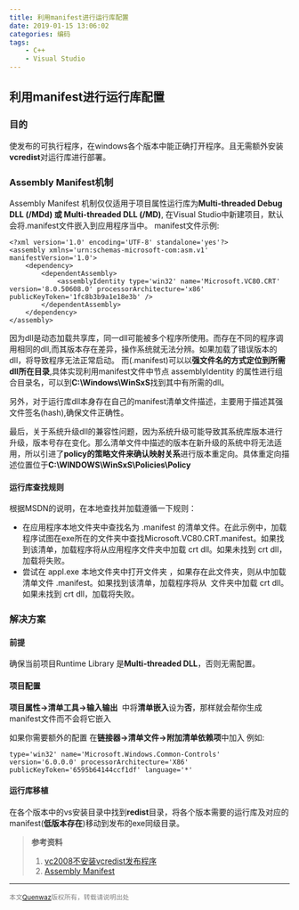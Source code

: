 ```yaml
---
title: 利用manifest进行运行库配置
date: 2019-01-15 13:06:02
categories: 编码
tags: 
    - C++
    - Visual Studio
---
```



## 利用manifest进行运行库配置
### 目的
使发布的可执行程序，在windows各个版本中能正确打开程序。且无需额外安装**vcredist**对运行库进行部署。
### Assembly Manifest机制
Assembly Manifest 机制仅仅适用于项目属性运行库为**Multi-threaded Debug DLL (/MDd) 或 Multi-threaded DLL (/MD)**, 在Visual Studio中新建项目，默认会将.manifest文件嵌入到应用程序当中。
manifest文件示例:
```
<?xml version='1.0' encoding='UTF-8' standalone='yes'?>
<assembly xmlns='urn:schemas-microsoft-com:asm.v1' manifestVersion='1.0'>
    <dependency>
        <dependentAssembly>
            <assemblyIdentity type='win32' name='Microsoft.VC80.CRT' version='8.0.50608.0' processorArchitecture='x86' publicKeyToken='1fc8b3b9a1e18e3b' />
        </dependentAssembly>
    </dependency>
</assembly>
```
因为dll是动态加载共享库，同一dll可能被多个程序所使用。而存在不同的程序调用相同的dll,而其版本存在差异，操作系统就无法分辨。如果加载了错误版本的dll，将导致程序无法正常启动。
而(.manifest)可以以**强文件名的方式定位到所需dll所在目录**,具体实现利用manifest文件中节点
assemblyIdentity 的属性进行组合目录名，可以到**C:\Windows\WinSxS**找到其中有所需的dll。

另外，对于运行库dll本身存在自己的manifest清单文件描述，主要用于描述其强文件签名(hash),确保文件正确性。

最后，关于系统升级dll的兼容性问题，因为系统升级可能导致其系统库版本进行升级，版本号存在变化。那么清单文件中描述的版本在新升级的系统中将无法适用，所以引进了**policy的策略文件来确认映射关系**进行版本重定向。具体重定向描述位置位于**C:\WINDOWS\WinSxS\Policies\Policy**
#### 运行库查找规则
根据MSDN的说明，在本地查找并加载遵循一下规则：
- 在应用程序本地文件夹中查找名为 <assemblyName>.manifest 的清单文件。在此示例中，加载程序试图在exe所在的文件夹中查找Microsoft.VC80.CRT.manifest。如果找到该清单，加载程序将从应用程序文件夹中加载 crt dll。如果未找到 crt dll，加载将失败。
- 尝试在 appl.exe 本地文件夹中打开文件夹 <assemblyName>，如果存在此文件夹，则从中加载清单文件 <assemblyName>.manifest。如果找到该清单，加载程序将从 <assemblyName> 文件夹中加载 crt dll。如果未找到 crt dll，加载将失败。

### 解决方案
#### 前提
确保当前项目Runtime Library 是**Multi-threaded DLL**，否则无需配置。
#### 项目配置

**项目属性->清单工具->输入输出**  中将**清单嵌入**设为**否**，那样就会帮你生成manifest文件而不会将它嵌入

如果你需要额外的配置
在**链接器->清单文件->附加清单依赖项**中加入
例如:
```
type='win32' name='Microsoft.Windows.Common-Controls' version='6.0.0.0' processorArchitecture='X86' publicKeyToken='6595b64144ccf1df' language='*'
```
#### 运行库移植
在各个版本中的vs安装目录中找到**redist**目录，将各个版本需要的运行库及对应的manifest(**低版本存在**)移动到发布的exe同级目录。



> **参考资料**<br/>
> 1. [vc2008不安装vcredist发布程序](https://blog.csdn.net/pizi0475/article/details/7791150?locationNum=9&fps=1)
> 2. [ Assembly Manifest](https://blog.csdn.net/xiaojianpitt/article/details/4269641)




---
<small><font color= "gray">本文[Quenwaz](https://quenwaz.github.io)版权所有，转载请说明出处</font></small>